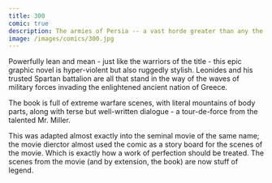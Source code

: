 ```yaml
---
title: 300
comic: true
description: The armies of Persia -- a vast horde greater than any the world has ever known -- are poised to crush Greece, an island of reason and freedom in a sea of madness and tyranny. Standing between Greece and this tidal wave of destruction are a tiny detachment of but three hundred warriors.
image: /images/comics/300.jpg
---
```


Powerfully lean and mean - just like the warriors of the title - this epic graphic novel is hyper-violent but also ruggedly stylish. Leonides and his trusted Spartan battalion are all that stand in the way of the waves of military forces invading the enlightened ancient nation of Greece. 

The book is full of extreme warfare scenes, with literal mountains of body parts, along with terse but well-written dialogue - a tour-de-force from the talented Mr. Miller.

This was adapted almost exactly into the seminal movie of the same name; the movie dierctor almost used the comic as a story board for the scenes of the movie. Which is exactly how a work of perfection should be treated. The scenes from the movie (and by extension, the book) are now stuff of legend.
